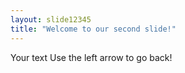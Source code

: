```yaml
---
layout: slide12345
title: "Welcome to our second slide!"
---
```

Your text
Use the left arrow to go back!
